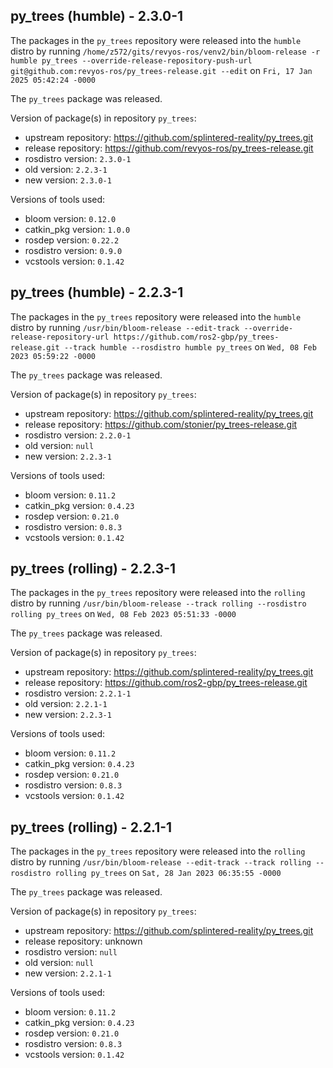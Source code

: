 ## py_trees (humble) - 2.3.0-1

The packages in the `py_trees` repository were released into the `humble` distro by running `/home/z572/gits/revyos-ros/venv2/bin/bloom-release -r humble py_trees --override-release-repository-push-url git@github.com:revyos-ros/py_trees-release.git --edit` on `Fri, 17 Jan 2025 05:42:24 -0000`

The `py_trees` package was released.

Version of package(s) in repository `py_trees`:

- upstream repository: https://github.com/splintered-reality/py_trees.git
- release repository: https://github.com/revyos-ros/py_trees-release.git
- rosdistro version: `2.3.0-1`
- old version: `2.2.3-1`
- new version: `2.3.0-1`

Versions of tools used:

- bloom version: `0.12.0`
- catkin_pkg version: `1.0.0`
- rosdep version: `0.22.2`
- rosdistro version: `0.9.0`
- vcstools version: `0.1.42`


## py_trees (humble) - 2.2.3-1

The packages in the `py_trees` repository were released into the `humble` distro by running `/usr/bin/bloom-release --edit-track --override-release-repository-url https://github.com/ros2-gbp/py_trees-release.git --track humble --rosdistro humble py_trees` on `Wed, 08 Feb 2023 05:59:22 -0000`

The `py_trees` package was released.

Version of package(s) in repository `py_trees`:

- upstream repository: https://github.com/splintered-reality/py_trees.git
- release repository: https://github.com/stonier/py_trees-release.git
- rosdistro version: `2.2.0-1`
- old version: `null`
- new version: `2.2.3-1`

Versions of tools used:

- bloom version: `0.11.2`
- catkin_pkg version: `0.4.23`
- rosdep version: `0.21.0`
- rosdistro version: `0.8.3`
- vcstools version: `0.1.42`


## py_trees (rolling) - 2.2.3-1

The packages in the `py_trees` repository were released into the `rolling` distro by running `/usr/bin/bloom-release --track rolling --rosdistro rolling py_trees` on `Wed, 08 Feb 2023 05:51:33 -0000`

The `py_trees` package was released.

Version of package(s) in repository `py_trees`:

- upstream repository: https://github.com/splintered-reality/py_trees.git
- release repository: https://github.com/ros2-gbp/py_trees-release.git
- rosdistro version: `2.2.1-1`
- old version: `2.2.1-1`
- new version: `2.2.3-1`

Versions of tools used:

- bloom version: `0.11.2`
- catkin_pkg version: `0.4.23`
- rosdep version: `0.21.0`
- rosdistro version: `0.8.3`
- vcstools version: `0.1.42`


## py_trees (rolling) - 2.2.1-1

The packages in the `py_trees` repository were released into the `rolling` distro by running `/usr/bin/bloom-release --edit-track --track rolling --rosdistro rolling py_trees` on `Sat, 28 Jan 2023 06:35:55 -0000`

The `py_trees` package was released.

Version of package(s) in repository `py_trees`:

- upstream repository: https://github.com/splintered-reality/py_trees.git
- release repository: unknown
- rosdistro version: `null`
- old version: `null`
- new version: `2.2.1-1`

Versions of tools used:

- bloom version: `0.11.2`
- catkin_pkg version: `0.4.23`
- rosdep version: `0.21.0`
- rosdistro version: `0.8.3`
- vcstools version: `0.1.42`


